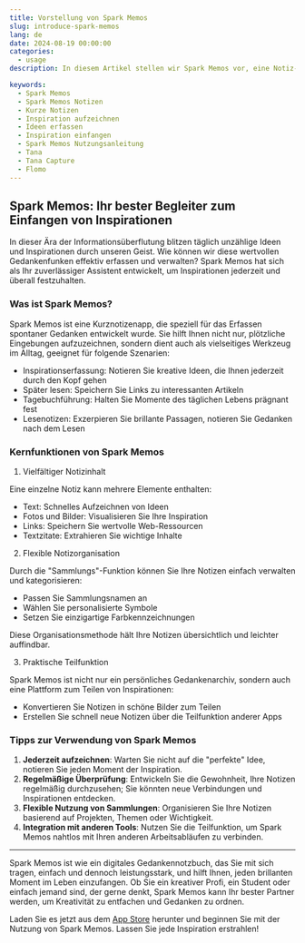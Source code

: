 ```yaml
---
title: Vorstellung von Spark Memos
slug: introduce-spark-memos
lang: de
date: 2024-08-19 00:00:00
categories:
  - usage
description: In diesem Artikel stellen wir Spark Memos vor, eine Notiz-App, die Ihnen hilft, Ihre Gedanken und Inspirationen festzuhalten.

keywords:
  - Spark Memos
  - Spark Memos Notizen
  - Kurze Notizen
  - Inspiration aufzeichnen
  - Ideen erfassen
  - Inspiration einfangen
  - Spark Memos Nutzungsanleitung
  - Tana
  - Tana Capture
  - Flomo
---
```


## Spark Memos: Ihr bester Begleiter zum Einfangen von Inspirationen

In dieser Ära der Informationsüberflutung blitzen täglich unzählige Ideen und Inspirationen durch unseren Geist. Wie können wir diese wertvollen Gedankenfunken effektiv erfassen und verwalten? Spark Memos hat sich als Ihr zuverlässiger Assistent entwickelt, um Inspirationen jederzeit und überall festzuhalten.

### Was ist Spark Memos?

Spark Memos ist eine Kurznotizenapp, die speziell für das Erfassen spontaner Gedanken entwickelt wurde. Sie hilft Ihnen nicht nur, plötzliche Eingebungen aufzuzeichnen, sondern dient auch als vielseitiges Werkzeug im Alltag, geeignet für folgende Szenarien:

- Inspirationserfassung: Notieren Sie kreative Ideen, die Ihnen jederzeit durch den Kopf gehen
- Später lesen: Speichern Sie Links zu interessanten Artikeln
- Tagebuchführung: Halten Sie Momente des täglichen Lebens prägnant fest
- Lesenotizen: Exzerpieren Sie brillante Passagen, notieren Sie Gedanken nach dem Lesen

### Kernfunktionen von Spark Memos

1. Vielfältiger Notizinhalt

Eine einzelne Notiz kann mehrere Elemente enthalten:

- Text: Schnelles Aufzeichnen von Ideen
- Fotos und Bilder: Visualisieren Sie Ihre Inspiration
- Links: Speichern Sie wertvolle Web-Ressourcen
- Textzitate: Extrahieren Sie wichtige Inhalte

2. Flexible Notizorganisation

Durch die "Sammlungs"-Funktion können Sie Ihre Notizen einfach verwalten und kategorisieren:

- Passen Sie Sammlungsnamen an
- Wählen Sie personalisierte Symbole
- Setzen Sie einzigartige Farbkennzeichnungen

Diese Organisationsmethode hält Ihre Notizen übersichtlich und leichter auffindbar.

3. Praktische Teilfunktion

Spark Memos ist nicht nur ein persönliches Gedankenarchiv, sondern auch eine Plattform zum Teilen von Inspirationen:

- Konvertieren Sie Notizen in schöne Bilder zum Teilen
- Erstellen Sie schnell neue Notizen über die Teilfunktion anderer Apps

### Tipps zur Verwendung von Spark Memos

1. **Jederzeit aufzeichnen**: Warten Sie nicht auf die "perfekte" Idee, notieren Sie jeden Moment der Inspiration.
2. **Regelmäßige Überprüfung**: Entwickeln Sie die Gewohnheit, Ihre Notizen regelmäßig durchzusehen; Sie könnten neue Verbindungen und Inspirationen entdecken.
3. **Flexible Nutzung von Sammlungen**: Organisieren Sie Ihre Notizen basierend auf Projekten, Themen oder Wichtigkeit.
4. **Integration mit anderen Tools**: Nutzen Sie die Teilfunktion, um Spark Memos nahtlos mit Ihren anderen Arbeitsabläufen zu verbinden.

---

Spark Memos ist wie ein digitales Gedankennotzbuch, das Sie mit sich tragen, einfach und dennoch leistungsstark, und hilft Ihnen, jeden brillanten Moment im Leben einzufangen. Ob Sie ein kreativer Profi, ein Student oder einfach jemand sind, der gerne denkt, Spark Memos kann Ihr bester Partner werden, um Kreativität zu entfachen und Gedanken zu ordnen.

Laden Sie es jetzt aus dem [App Store](https://weel.one/spark-ios) herunter und beginnen Sie mit der Nutzung von Spark Memos. Lassen Sie jede Inspiration erstrahlen!
